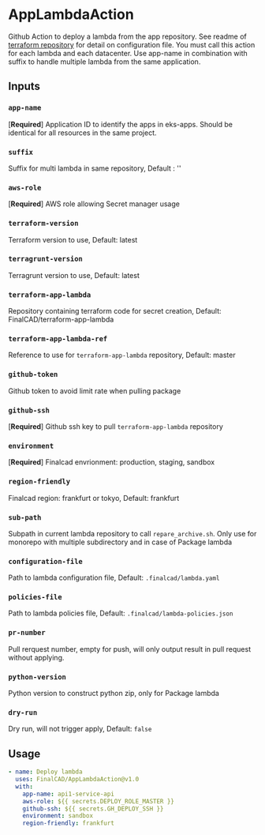 # AppLambdaAction

Github Action to deploy a lambda from the app repository.
See readme of [terraform repository](https://github.com/FinalCAD/terraform-app-lambda) for detail on configuration file.
You must call this action for each lambda and each datacenter. Use app-name in combination with suffix to handle multiple lambda from the same application.

## Inputs
### `app-name`
[**Required**] Application ID to identify the apps in eks-apps. Should be identical for all resources in the same project.

### `suffix`
Suffix for multi lambda in same repository, Default : ''

### `aws-role`
[**Required**] AWS role allowing Secret manager usage

### `terraform-version`
Terraform version to use, Default: latest

### `terragrunt-version`
Terragrunt version to use, Default: latest

### `terraform-app-lambda`
Repository containing terraform code for secret creation, Default: FinalCAD/terraform-app-lambda

### `terraform-app-lambda-ref`
Reference to use for `terraform-app-lambda` repository, Default: master

### `github-token`
Github token to avoid limit rate when pulling package

### `github-ssh`
[**Required**] Github ssh key to pull `terraform-app-lambda` repository

### `environment`
[**Required**] Finalcad envrionment: production, staging, sandbox

### `region-friendly`
Finalcad region: frankfurt or tokyo, Default: frankfurt

### `sub-path`
Subpath in current lambda repository to call `repare_archive.sh`. Only use for monorepo with multiple subdirectory and in case of Package lambda

### `configuration-file`
Path to lambda configuration file, Default: `.finalcad/lambda.yaml`

### `policies-file`
Path to lambda policies file, Default: `.finalcad/lambda-policies.json`

### `pr-number`
Pull rerquest number, empty for push, will only output result in pull request without applying.

### `python-version`
Python version to construct python zip, only for Package lambda

### `dry-run`
Dry run, will not trigger apply, Default: `false`

## Usage

```yaml
- name: Deploy lambda
  uses: FinalCAD/AppLambdaAction@v1.0
  with:
    app-name: api1-service-api
    aws-role: ${{ secrets.DEPLOY_ROLE_MASTER }}
    github-ssh: ${{ secrets.GH_DEPLOY_SSH }}
    environment: sandbox
    region-friendly: frankfurt
```
